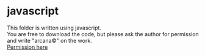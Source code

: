 # javascript
This folder is written using javascript. <br>
You are free to download the code, but please ask the author for permission and write "arcana©" on the work. <br>
[Permission here](https://docs.google.com/forms/d/e/1FAIpQLSckc5eznP3D0pzDYRufNhL5ztroDEZvXcKMyy8dTLNwT91baQ/viewform?usp=sf_link)
